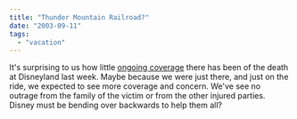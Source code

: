 ```yaml
---
title: "Thunder Mountain Railroad?"
date: "2003-09-11"
tags: 
  - "vacation"
---
```


It's surprising to us how little [ongoing coverage](http://news.google.com/news?hl=en&ie=ISO-8859-1&edition=us&q=disneyland) there has been of the death at Disneyland last week. Maybe because we were just there, and just on the ride, we expected to see more coverage and concern. We've see no outrage from the family of the victim or from the other injured parties. Disney must be bending over backwards to help them all?
